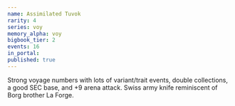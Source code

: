 ```yaml
---
name: Assimilated Tuvok
rarity: 4
series: voy
memory_alpha: voy
bigbook_tier: 2
events: 16
in_portal:
published: true
---
```


Strong voyage numbers with lots of variant/trait events, double collections, a good SEC base, and +9 arena attack. Swiss army knife reminiscent of Borg brother La Forge.
